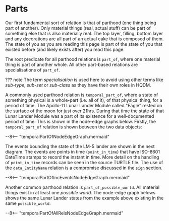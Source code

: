 # Parts

Our first fundamental sort of relation is that of parthood (one thing being part of another).  Only material things (real, actual stuff) can be part of something else that is also materially real.  The top layer, filling, bottom layer and any decorations are all part of an actual cake that is composed of them.  The state of you as you are reading this page is part of the state of you that existed before (and likely exists after) you read this page.

The root predicate for all parthood relations is `part_of`, where one material thing is part of another whole.  All other part-based relations are specialisations of `part_of`.

??? note
    The term *specialisation* is used here to avoid using other terms like _sub-type_, _sub-set_ or _sub-class_ as they have their own roles in HQDM.

A commonly used parthood relation is `temporal_part_of`, where a state of something physical is a whole-part (i.e. all of it), of that physical thing, for a period of time.  The Apollo-11 Lunar Lander Module called "Eagle" rested on the surface of the moon for just over 21hrs.  During that time the state of that Lunar Lander Module was a part of its existence for a well-documented period of time.  This is shown in the node-edge graphs below.  Firstly, the `temporal_part_of` relation is shown between the two data objects:

--8<-- "temporalPartOfNodeEdgeGraph.mermaid"

The events bounding the state of the LM-5 lander are shown in the next diagram.  The events are points in time (`point_in_time`) that have ISO-8601 DateTime stamps to record the instant in time.  More detail on the handling of `point_in_time` records can be seen in the source TURTLE file.  The use of the `data_EntityName` relation is a compromise discussed in the [`sign`](../signs_and_patterns/what_are_signs.md) section.

--8<-- "temporalPartOfIncEventsNodeEdgeGraph.mermaid"

Another common parthood relation is `part_of_possible_world`.  All material things exist in at least one _possible world_.  The node-edge graph belows shows the same Lunar Lander states from the example above existing in the same `possible_world`.

--8<-- "temporalPartOfAllRelsNodeEdgeGraph.mermaid"